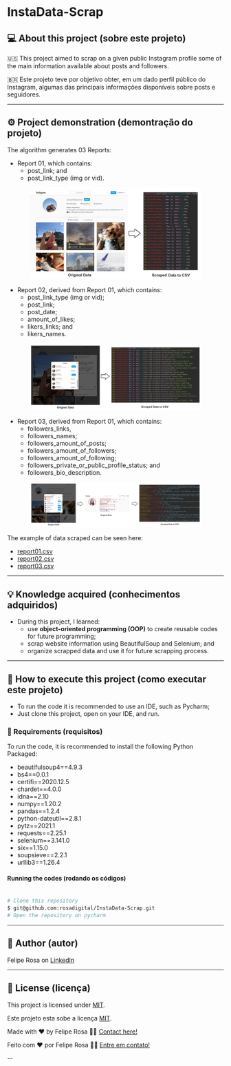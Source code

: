 # InstaData-Scrap
## 💻 About this project (sobre este projeto)
:us: This project aimed to scrap on a given public Instagram profile some of the main information available about posts and followers.

:brazil: Este projeto teve por objetivo obter, em um dado perfil público do Instagram, algumas das principais informações disponíveis sobre posts e seguidores.

---
## ⚙️ Project demonstration (demontração do projeto)
The algorithm generates 03 Reports:
- Report 01, which contains:
  - post_link; and
  - post_link_type (img or vid).
<p align="center"> <img alt="example_report_01.JPG" title="example_report_01.JPG" src="./assets/example_report_01.jpg" width="400px">

- Report 02, derived from Report 01, which contains:
  - post_link_type (img or vid);
  - post_link;
  - post_date;
  - amount_of_likes;
  - likers_links; and
  - likers_names.
<p align="center"> <img alt="example_report_02.JPG" title="example_report_02.JPG" src="./assets/example_report_02.jpg" width="400px">
   
- Report 03, derived from Report 01, which contains:
  - followers_links,
  - followers_names;
  - followers_amount_of_posts;
  - followers_amount_of_followers;
  - followers_amount_of_following;
  - followers_private_or_public_profile_status; and
  - followers_bio_description.
<p align="center"> <img alt="example_report_03.JPG" title="example_report_03.JPG" src="./assets/example_report_03.jpg" width="400px">

The example of data scraped can be seen here:
- [report01.csv](./report_01_renovesergipe.csv)
- [report02.csv](./report_02_renovesergipe.csv)
- [report03.csv](./report_03_renovesergipe.csv)

---
	
## 💡 Knowledge acquired (conhecimentos adquiridos)

- During this project, I learned:
  - use **object-oriented programming (OOP)** to create reusable codes for future programming;
  - scrap website information using BeautifulSoup and Selenium; and
  - organize scrapped data and use it for future scrapping process.

---

## 🚀 How to execute this project (como executar este projeto)

 - To run the code it is recommended to use an IDE, such as Pycharm;
  - Just clone this project, open on your IDE, and run.

### 🎲 Requirements (requisitos)

To run the code, it is recommended to install the following Python Packaged:
- beautifulsoup4==4.9.3
- bs4==0.0.1
- certifi==2020.12.5
- chardet==4.0.0
- idna==2.10
- numpy==1.20.2
- pandas==1.2.4
- python-dateutil==2.8.1
- pytz==2021.1
- requests==2.25.1
- selenium==3.141.0
- six==1.15.0
- soupsieve==2.2.1
- urllib3==1.26.4


#### Running the codes (rodando os códigos)

```bash

# Clone this repository
$ git@github.com:rosadigital/InstaData-Scrap.git
# Open the repository on pycharm

```

---

## 🦸 Author (autor)


Felipe Rosa on [LinkedIn](https://www.linkedin.com/in/felipe-rosa/)

---

## 📝 License (licença)

This project is licensed under [MIT](./LICENSE).

Este projeto esta sobe a licença [MIT](./LICENSE).

Made with ❤️ by Felipe Rosa 👋🏽 [Contact here!](https://www.linkedin.com/in/felipe-rosa/)

Feito com ❤️ por Felipe Rosa 👋🏽 [Entre em contato!](https://www.linkedin.com/in/felipe-rosa/)

--
